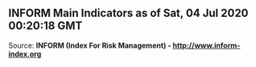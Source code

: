 ## INFORM Main Indicators as of Sat, 04 Jul 2020 00:20:18 GMT

Source: **INFORM (Index For Risk Management) - http://www.inform-index.org**